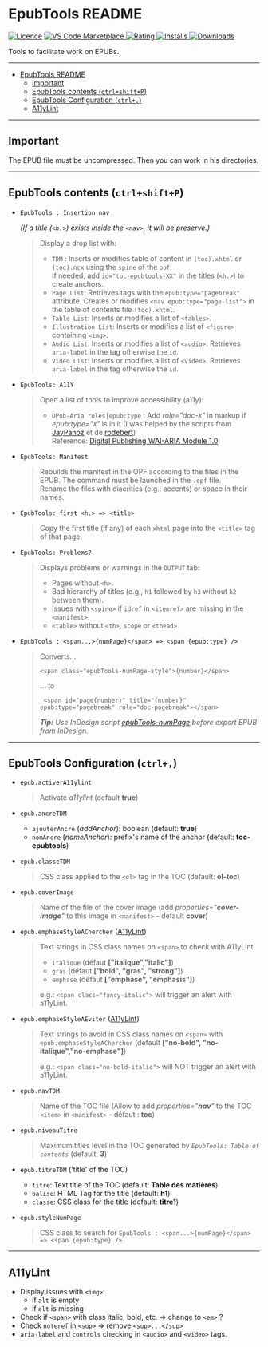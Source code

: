 # EpubTools README

[![Licence](https://img.shields.io/github/license/civodulab/epubtools.svg)](https://github.com/civodulab/epubtools)
[![VS Code Marketplace](https://vsmarketplacebadge.apphb.com/version-short/civodulab.epubtools.svg) ![Rating](https://vsmarketplacebadge.apphb.com/rating-short/civodulab.epubtools.svg) ![Installs](https://vsmarketplacebadge.apphb.com/installs/civodulab.epubtools.svg) ![Downloads](https://vsmarketplacebadge.apphb.com/downloads/civodulab.epubtools.svg)](https://marketplace.visualstudio.com/items?itemName=civodulab.epubtools)

Tools to facilitate work on EPUBs.

***
- [EpubTools README](#epubtools-readme)
  - [Important](#important)
  - [EpubTools contents (`ctrl+shift+P`)](#epubtools-contents-ctrlshiftp)
  - [EpubTools Configuration (`ctrl+,`)](#epubtools-configuration-ctrl)
  - [A11yLint](#a11ylint)
***
## Important

The EPUB file must be uncompressed. Then you can work in his directories.
***

## EpubTools contents (`ctrl+shift+P`)

- `EpubTools : Insertion nav`
  
  _(If a title (`<h.>`) exists inside the `<nav>`, it will be preserve.)_   
  > Display a drop list with:
  > - `TDM` : Inserts or modifies table of content in `(toc).xhtml` or `(toc).ncx` using the `spine` of the `opf`.  
  > If needed, add `id="toc-epubtools-XX"` in the titles (`<h.>`) to create anchors.
  > - `Page List`: Retrieves tags with the `epub:type="pagebreak"` attribute. Creates or modifies `<nav epub:type="page-list">` in the table of contents file `(toc).xhtml`.
  > - `Table List`: Inserts or modifies a list of `<tables>`.
  > - `Illustration List`: Inserts or modifies a list of `<figure>` containing `<img>`.
  > - `Audio List`: Inserts or modifies a list of `<audio>`. Retrieves `aria-label` in the tag otherwise the `id`.
  > - `Video List`: Inserts or modifies a list of `<video>`. Retrieves `aria-label` in the tag otherwise the `id`.

- `EpubTools: A11Y`
  > Open a list of tools to improve accessibility (a11y):
  > - `DPub-Aria roles|epub:type` : Add _role="doc-`X`"_ in markup if _epub:type="`X`"_ is in it  (I was helped by the scripts from [JayPanoz](https://gist.github.com/JayPanoz/45896f17a69892de9a121d701c578d1e) et de [rodebert](https://gist.github.com/rodebert/81837a2676cf2c04819a582c3eb49c13))  
  > Reference: [Digital Publishing WAI-ARIA Module 1.0](https://www.w3.org/TR/dpub-aria-1.0/)

- `EpubTools: Manifest`
  > Rebuilds the manifest in the OPF according to the files in the EPUB. The command must be launched in the `.opf` file.  
  > Rename the files with diacritics (e.g.: accents) or space in their names.

- `EpubTools: first <h.> => <title>`
  > Copy the first title (if any) of each `xhtml` page into the `<title>` tag of that page.

- `EpubTools: Problems?`
  >  Displays problems or warnings in the `OUTPUT` tab:
  >- Pages without `<h>`.
  >- Bad hierarchy of titles  (e.g., `h1` followed by `h3` without `h2` between them).
  >- Issues with `<spine>` if `idref` in `<itemref>` are missing in the `<manifest>`.
  >- `<table>` without `<th>`, `scope` or `<thead>`

- `EpubTools : <span...>{numPage}</span> => <span {epub:type} />`

  >  Converts...
  > ```xhtml
  > <span class="epubTools-numPage-style">{number}</span>
  > ```
  > ... to
  > ```xhtml
  >  <span id="page{number}" title="{number}" epub:type="pagebreak" role="doc-pagebreak"></span>
  >  ```
    >  _**Tip:** Use InDesign script [epubTools-numPage](https://github.com/civodulab/epubTools-numPage) before export EPUB from InDesign._
----------

## EpubTools Configuration (`ctrl+,`)
- `epub.activerA11ylint`
  > Activate _a11ylint_ (default **true**)

- `epub.ancreTDM`
  - `ajouterAncre` (_addAnchor_): boolean  (default: **true**)
  - `nomAncre` (_nameAnchor_): prefix's name of the anchor (default: **toc-epubtools**)

- `epub.classeTDM`
  > CSS class applied to the `<ol>` tag in the TOC (default: **ol-toc**)

- `epub.coverImage`
  > Name of the file of the cover image (add _properties="**cover-image**"_ to this image in `<manifest>` - default **cover**)

- `epub.emphaseStyleAChercher` ([A11yLint](#a11ylint))
  > Text strings in CSS class names on `<span>` to check with A11yLint.
  > - `italique` (défaut **["italique","italic"]**)
  > - `gras` (défaut **["bold", "gras", "strong"]**)
  > - `emphase` (défaut **["emphase", "emphasis"]**)
  >
  > e.g.: `<span class="fancy-italic">` will trigger an alert with a11yLint.

- `epub.emphaseStyleAEviter` ([A11yLint](#a11ylint))
  > Text strings to avoid in CSS class names on `<span>` with `epub.emphaseStyleAChercher` (default **["no-bold", "no-italique","no-emphase"]**)
  >
  > e.g.: `<span class="no-bold-italic">` will NOT trigger an alert with a11yLint.

- `epub.navTDM`
  > Name of the TOC file (Allow to add  _properties="**nav**"_ to the TOC `<item>` in `<manifest>` - défaut : **toc**)

- `epub.niveauTitre`
    > Maximum titles level in the TOC generated by _`EpubTools: Table of contents`_ (default: **3**)  

- `epub.titreTDM` ('title' of the TOC)
  - `titre`: Text title of the TOC (default: **Table des matières**)
  - `balise`: HTML Tag for the title (default: **h1**)
  - `classe`: CSS class for the title (default: **titre1**)

- `epub.styleNumPage`
  > CSS class to search for `EpubTools : <span...>{numPage}</span> => <span {epub:type} />`
* * *

## A11yLint

- Display issues with `<img>`:
  - if `alt` is empty
  - if `alt` is missing
- Check if `<span>` with class italic, bold, etc. => change to `<em>` ?
- Check `noteref` in `<sup>` => remove `<sup>...</sup>`
- `aria-label` and `controls` checking in `<audio>` and `<video>` tags.